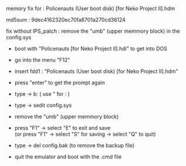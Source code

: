 memory fix for : Policenauts (User boot disk) [for Neko Project II].hdm

md5sum : 9dec4162320ec70fa8701a270cd36124

fix without IPS_patch : remove the "umb" (upper memmory block) in the config.sys

- boot with "Policenauts [for Neko Project II].hdi" to get into DOS 

- go into the menu "F12"

- insert fdd1 : "Policenauts (User boot disk) [for Neko Project II].hdm"

- press "enter" to get the prompt again

- type -> b: ( use " for : )

- type -> sedit config.sys

- remove the "umb" (upper memmory block)

- press "F1" -> select "E" to exit and save    
(or press "F1" -> select "S" for saving -> select "Q" to quit)

- type -> del config.bak (to remove the backup file)

- quit the emulator and boot with the .cmd file
